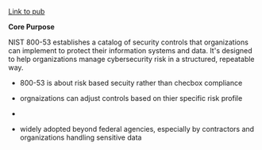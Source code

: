 [Link to pub](https://csrc.nist.gov/csrc/media/publications/sp/800-53/rev-5/draft/documents/sp800-53r5-draft.pdf)

**Core Purpose**

NIST 800-53 establishes a catalog of security controls that organizations can implement to protect their information systems and data. It's designed to help organizations manage cybersecurity risk in a structured, repeatable way.

- 800-53 is about risk based secuity rather than checbox compliance

- orgnaizations can adjust controls based on thier specific risk profile
- 
- widely adopted beyond federal agencies, especially by contractors and organizations handling sensitive data
